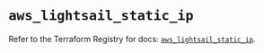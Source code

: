 # `aws_lightsail_static_ip`

Refer to the Terraform Registry for docs: [`aws_lightsail_static_ip`](https://registry.terraform.io/providers/hashicorp/aws/6.9.0/docs/resources/lightsail_static_ip).
